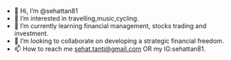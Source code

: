 - 👋 Hi, I’m @sehattan81
- 👀 I’m interested in travelling,music,cycling.
- 🌱 I’m currently learning financial management, stocks trading and investment.
- 💞️ I’m looking to collaborate on developing a strategic financial freedom. 
- 📫 How to reach me sehat.tanti@gmail.com OR my IG:sehattan81.

<!---
sehattan81/sehattan81 is a ✨ special ✨ repository because its `README.md` (this file) appears on your GitHub profile.
You can click the Preview link to take a look at your changes.
--->

